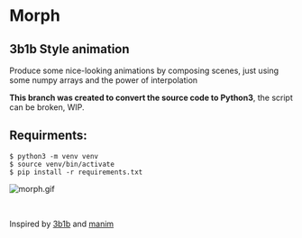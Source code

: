 # Morph
## 3b1b Style animation

Produce some nice-looking animations by composing scenes, just using some numpy arrays and the power of interpolation

**This branch was created to convert the source code to Python3**, the script can be broken, WIP.

## Requirments:

```
$ python3 -m venv venv
$ source venv/bin/activate
$ pip install -r requirements.txt
```


![morph.gif](https://github.com/sam46/Morph/blob/master/morph.gif)

 <br> 
  
Inspired by [3b1b](https://www.youtube.com/channel/UCYO_jab_esuFRV4b17AJtAw) and [manim](https://github.com/3b1b/manim)
